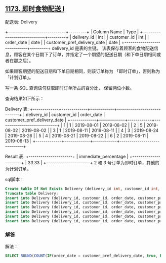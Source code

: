 ## [1173. 即时食物配送 I](https://leetcode-cn.com/problems/immediate-food-delivery-i/)

配送表: Delivery

+-----------------------------+---------+
| Column Name                 | Type    |
+-----------------------------+---------+
| delivery_id                 | int     |
| customer_id                 | int     |
| order_date                  | date    |
| customer_pref_delivery_date | date    |
+-----------------------------+---------+
delivery_id 是表的主键。
该表保存着顾客的食物配送信息，顾客在某个日期下了订单，并指定了一个期望的配送日期（和下单日期相同或者在那之后）。


如果顾客期望的配送日期和下单日期相同，则该订单称为 「即时订单」，否则称为「计划订单」。

写一条 SQL 查询语句获取即时订单所占的百分比， 保留两位小数。

查询结果如下所示：

Delivery 表:
+-------------+-------------+------------+-----------------------------+
| delivery_id | customer_id | order_date | customer_pref_delivery_date |
+-------------+-------------+------------+-----------------------------+
| 1           | 1           | 2019-08-01 | 2019-08-02                  |
| 2           | 5           | 2019-08-02 | 2019-08-02                  |
| 3           | 1           | 2019-08-11 | 2019-08-11                  |
| 4           | 3           | 2019-08-24 | 2019-08-26                  |
| 5           | 4           | 2019-08-21 | 2019-08-22                  |
| 6           | 2           | 2019-08-11 | 2019-08-13                  |
+-------------+-------------+------------+-----------------------------+

Result 表:
+----------------------+
| immediate_percentage |
+----------------------+
| 33.33                |
+----------------------+
2 和 3 号订单为即时订单，其他的为计划订单。

sql脚本：

```sql
Create table If Not Exists Delivery (delivery_id int, customer_id int, order_date date, customer_pref_delivery_date date);
Truncate table Delivery;
insert into Delivery (delivery_id, customer_id, order_date, customer_pref_delivery_date) values (1, 1, '2019-08-01', '2019-08-02');
insert into Delivery (delivery_id, customer_id, order_date, customer_pref_delivery_date) values (2, 5, '2019-08-02', '2019-08-02');
insert into Delivery (delivery_id, customer_id, order_date, customer_pref_delivery_date) values (3, 1, '2019-08-11', '2019-08-11');
insert into Delivery (delivery_id, customer_id, order_date, customer_pref_delivery_date) values (4, 3, '2019-08-24', '2019-08-26');
insert into Delivery (delivery_id, customer_id, order_date, customer_pref_delivery_date) values (5, 4, '2019-08-21', '2019-08-22');
insert into Delivery (delivery_id, customer_id, order_date, customer_pref_delivery_date) values (6, 2, '2019-08-11', '2019-08-13');
```

### 解答

解法：

```sql
SELECT ROUND(COUNT(IF(order_date = customer_pref_delivery_date, true, NULL)) / COUNT(order_date)*100, 2) immediate_percentage FROM Delivery;
```

